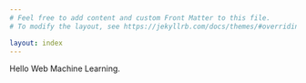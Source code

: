 ```yaml
---
# Feel free to add content and custom Front Matter to this file.
# To modify the layout, see https://jekyllrb.com/docs/themes/#overriding-theme-defaults

layout: index
---
```


<div class="hero">
    <div class="typing">
      Hello Web Machine Learning.
    </div>
</div>


